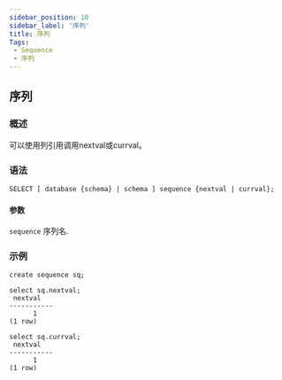 ```yaml
---
sidebar_position: 10
sidebar_label: '序列'
title: 序列
Tags:
 - Sequence
 - 序列
---
```


## 序列
### 概述
可以使用列引用调用nextval或currval。

### 语法
```
SELECT [ database {schema} | schema ] sequence {nextval | currval};
```
#### **参数**
```sequence```
	序列名.  
### 示例
```
create sequence sq;

select sq.nextval;
 nextval
-----------
      1
(1 row)

select sq.currval;
 nextval
-----------
      1
(1 row)
```